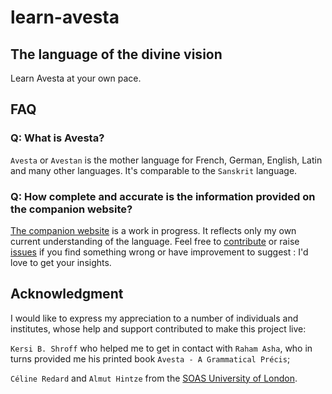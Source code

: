 # learn-avesta

## The language of the divine vision

Learn Avesta at your own pace.

## FAQ

### Q: What is Avesta?

`Avesta` or `Avestan` is the mother language for French, German, English, Latin and many other languages. It's comparable to the `Sanskrit` language.

### Q: How complete and accurate is the information provided on the companion website?

[The companion website](https://learn-avesta.org) is a work in progress. It reflects only my own current understanding of the language. Feel free to [contribute](./CONTRIBUTING.md) or raise [issues](https://github.com/hdorgeval/learn-avesta/issues) if you find something wrong or have improvement to suggest : I'd love to get your insights.

## Acknowledgment

I would like to express my appreciation to a number of individuals and institutes, whose help and support contributed to make this project live:

`Kersi B. Shroff` who helped me to get in contact with `Raham Asha`, who in turns provided me his printed book `Avesta - A Grammatical Précis`;

`Céline Redard` and `Almut Hintze` from the [SOAS University of London](https://www.soas.ac.uk/).
